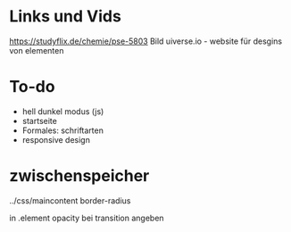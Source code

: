 # Links und Vids

https://studyflix.de/chemie/pse-5803 Bild
uiverse.io - website für desgins von elementen

# To-do

- hell dunkel modus (js)
- startseite
- Formales: schriftarten
- responsive design

# zwischenspeicher

../css/maincontent border-radius

in .element opacity bei transition angeben
